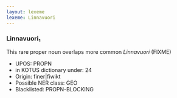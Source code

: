 ```yaml
---
layout: lexeme
lexeme: Linnavuori
---
```


###  Linnavuori₁

This rare proper noun overlaps more common *Linnavuori* (FIXME)
* UPOS:  PROPN
* in KOTUS dictionary under:  24
* Origin:  finer|fiwikt
* Possible NER class:  GEO
* Blacklisted:  PROPN-BLOCKING

